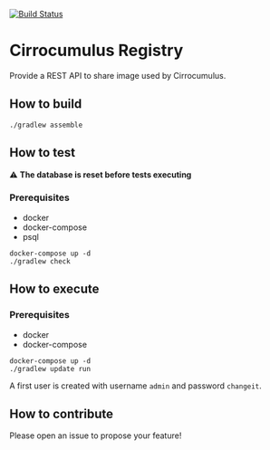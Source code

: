 [![Build Status](https://travis-ci.com/cirrocumulus-io/registry.svg?branch=master)](https://travis-ci.com/cirrocumulus-io/cirrocumulus)

# Cirrocumulus Registry
Provide a REST API to share image used by Cirrocumulus.

## How to build
```shell
./gradlew assemble
```

## How to test
:warning: **The database is reset before tests executing**

### Prerequisites
* docker
* docker-compose
* psql

```shell
docker-compose up -d
./gradlew check
```

## How to execute
### Prerequisites
* docker
* docker-compose

```shell
docker-compose up -d
./gradlew update run
```

A first user is created with username `admin` and password `changeit`.

## How to contribute
Please open an issue to propose your feature!
